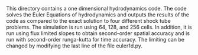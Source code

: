 This directory contains a one dimensional hydrodynamics code.
The code solves the Euler Equations of hydrodynamics and outputs
the results of the code as compared to the exact solution to
four different shock tube problems. The simulation is run using
64, 128, and 256 cells. In addition, it is run using flux limited
slopes to obtain second-order spatial accuracy and is run with
second-order runga-kutta for time accuracy. The limiting can be changed
by modifying the last line of the file euler1d.py.